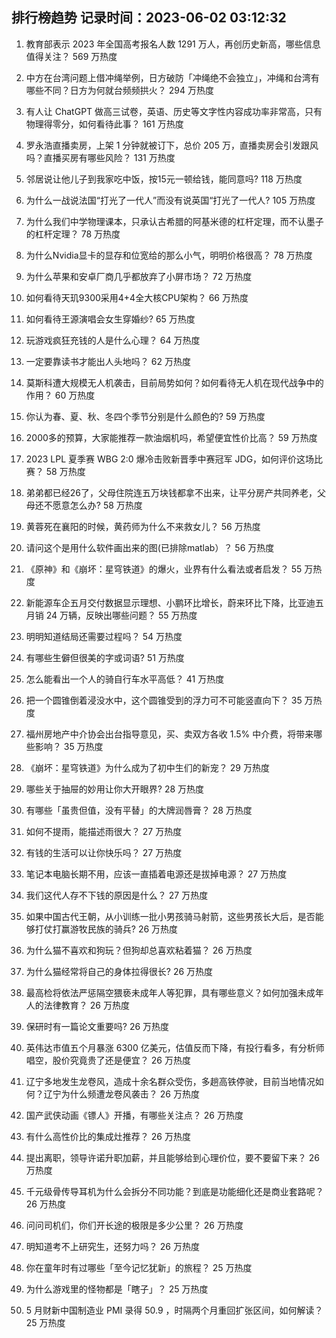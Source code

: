
## 排行榜趋势 记录时间：2023-06-02 03:12:32
  
  1. 教育部表示 2023 年全国高考报名人数 1291 万人，再创历史新高，哪些信息值得关注？ 569 万热度
    
  2. 中方在台湾问题上借冲绳举例，日方破防「冲绳绝不会独立」，冲绳和台湾有哪些不同？日方为何就台频频拱火？ 294 万热度
    
  3. 有人让 ChatGPT 做高三试卷，英语、历史等文字性内容成功率非常高，只有物理得零分，如何看待此事？ 161 万热度
    
  4. 罗永浩直播卖房，上架 1 分钟就被订下，总价 205 万，直播卖房会引发跟风吗？直播买房有哪些风险？ 131 万热度
    
  5. 邻居说让他儿子到我家吃中饭，按15元一顿给钱，能同意吗? 118 万热度
    
  6. 为什么一战说法国“打光了一代人”而没有说英国“打光了一代人? 105 万热度
    
  7. 为什么我们中学物理课本，只承认古希腊的阿基米德的杠杆定理，而不认墨子的杠杆定理？ 78 万热度
    
  8. 为什么Nvidia显卡的显存和位宽给的那么小气，明明价格很高？ 78 万热度
    
  9. 为什么苹果和安卓厂商几乎都放弃了小屏市场？ 72 万热度
    
  10. 如何看待天玑9300采用4+4全大核CPU架构？ 66 万热度
    
  11. 如何看待王源演唱会女生穿婚纱? 65 万热度
    
  12. 玩游戏疯狂充钱的人是什么心理？ 64 万热度
    
  13. 一定要靠读书才能出人头地吗？ 62 万热度
    
  14. 莫斯科遭大规模无人机袭击，目前局势如何？如何看待无人机在现代战争中的作用？ 60 万热度
    
  15. 你认为春、夏、秋、冬四个季节分别是什么颜色的? 59 万热度
    
  16. 2000多的预算，大家能推荐一款油烟机吗，希望便宜性价比高？ 59 万热度
    
  17. 2023 LPL 夏季赛 WBG 2:0 爆冷击败新晋季中赛冠军 JDG，如何评价这场比赛？ 58 万热度
    
  18. 弟弟都已经26了，父母住院连五万块钱都拿不出来，让平分房产共同养老，父母还不愿意怎么办? 58 万热度
    
  19. 黄蓉死在襄阳的时候，黄药师为什么不来救女儿？ 56 万热度
    
  20. 请问这个是用什么软件画出来的图(已排除matlab）？ 56 万热度
    
  21. 《原神》和《崩坏：星穹铁道》的爆火，业界有什么看法或者启发？ 55 万热度
    
  22. 新能源车企五月交付数据显示理想、小鹏环比增长，蔚来环比下降，比亚迪五月销 24 万辆，反映出哪些问题？ 55 万热度
    
  23. 明明知道结局还需要过程吗？ 54 万热度
    
  24. 有哪些生僻但很美的字或词语? 51 万热度
    
  25. 怎么能看出一个人的骑自行车水平高低？ 41 万热度
    
  26. 把一个圆锥倒着浸没水中，这个圆锥受到的浮力可不可能竖直向下？ 35 万热度
    
  27. 福州房地产中介协会出台指导意见，买、卖双方各收 1.5% 中介费，将带来哪些影响？ 35 万热度
    
  28. 《崩坏：星穹铁道》为什么成为了初中生们的新宠？ 29 万热度
    
  29. 哪些关于抽屉的妙用让你大开眼界? 28 万热度
    
  30. 有哪些「虽贵但值，没有平替」的大牌润唇膏？ 28 万热度
    
  31. 如何不提雨，能描述雨很大？ 27 万热度
    
  32. 有钱的生活可以让你快乐吗？ 27 万热度
    
  33. 笔记本电脑长期不用，应该一直插着电源还是拔掉电源？ 27 万热度
    
  34. 我们这代人存不下钱的原因是什么？ 27 万热度
    
  35. 如果中国古代王朝，从小训练一批小男孩骑马射箭，这些男孩长大后，是否能够打仗打赢游牧民族的骑兵? 26 万热度
    
  36. 为什么猫不喜欢和狗玩？但狗却总喜欢粘着猫？ 26 万热度
    
  37. 为什么猫经常将自己的身体拉得很长? 26 万热度
    
  38. 最高检将依法严惩隔空猥亵未成年人等犯罪，具有哪些意义？如何加强未成年人的法律教育？ 26 万热度
    
  39. 保研时有一篇论文重要吗? 26 万热度
    
  40. 英伟达市值五个月暴涨 6300 亿美元，估值反而下降，有投行看多，有分析师唱空，股价究竟贵了还是便宜？ 26 万热度
    
  41. 辽宁多地发生龙卷风，造成十余名群众受伤，多趟高铁停驶，目前当地情况如何？辽宁为什么频遭龙卷风袭击？ 26 万热度
    
  42. 国产武侠动画《镖人》开播，有哪些关注点？ 26 万热度
    
  43. 有什么高性价比的集成灶推荐？ 26 万热度
    
  44. 提出离职，领导许诺升职加薪，并且能够给到心理价位，要不要留下来？ 26 万热度
    
  45. 千元级骨传导耳机为什么会拆分不同功能？到底是功能细化还是商业套路呢？ 26 万热度
    
  46. 问问司机们，你们开长途的极限是多少公里？ 26 万热度
    
  47. 明知道考不上研究生，还努力吗？ 26 万热度
    
  48. 你在童年时有过哪些「至今记忆犹新」的旅程？ 25 万热度
    
  49. 为什么游戏里的怪物都是「瞎子」？ 25 万热度
    
  50. 5 月财新中国制造业 PMI 录得 50.9 ，时隔两个月重回扩张区间，如何解读？ 25 万热度
    